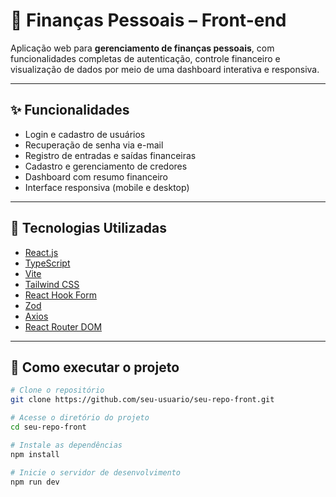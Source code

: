 # 💸 Finanças Pessoais – Front-end

Aplicação web para **gerenciamento de finanças pessoais**, com funcionalidades completas de autenticação, controle financeiro e visualização de dados por meio de uma dashboard interativa e responsiva.

---

## ✨ Funcionalidades

- Login e cadastro de usuários
- Recuperação de senha via e-mail
- Registro de entradas e saídas financeiras
- Cadastro e gerenciamento de credores
- Dashboard com resumo financeiro
- Interface responsiva (mobile e desktop)

---

## 🧪 Tecnologias Utilizadas

- [React.js](https://reactjs.org/)
- [TypeScript](https://www.typescriptlang.org/)
- [Vite](https://vitejs.dev/)
- [Tailwind CSS](https://tailwindcss.com/)
- [React Hook Form](https://react-hook-form.com/)
- [Zod](https://zod.dev/)
- [Axios](https://axios-http.com/)
- [React Router DOM](https://reactrouter.com/)

---

## 🚀 Como executar o projeto

```bash
# Clone o repositório
git clone https://github.com/seu-usuario/seu-repo-front.git

# Acesse o diretório do projeto
cd seu-repo-front

# Instale as dependências
npm install

# Inicie o servidor de desenvolvimento
npm run dev
